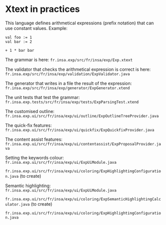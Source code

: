 
# Xtext in practices

This language defines arithmetical expressions (prefix notation) that can use constant values.
Example:
```
val foo := 1
val bar := 2

+ 1 * bar bar
```


The grammar is here:
`fr.insa.exp/src/fr/insa/exp/Exp.xtext`

The validator that checks the arithmetical expression is correct is here:
`fr.insa.exp/src/fr/insa/exp/validation/ExpValidator.java`

The generator that writes in a file the result of the expression:
`fr.insa.exp/src/fr/insa/exp/generator/ExpGenerator.xtend`

The unit tests that test the grammar:
`fr.insa.exp.tests/src/fr/insa/exp/tests/ExpParsingTest.xtend`

The customised outline:
`fr.insa.exp.ui/src/fr/insa/exp/ui/outline/ExpOutlineTreeProvider.java`

The quick-fix features:
`fr.insa.exp.ui/src/fr/insa/exp/ui/quickfix/ExpQuickfixProvider.java`

The content assist features:
`fr.insa.exp.ui/src/fr/insa/exp/ui/contentassist/ExpProposalProvider.java`

Setting the keywords colour:
`fr.insa.exp.ui/src/fr/insa/exp/ui/ExpUiModule.java`

`fr.insa.exp.ui/src/fr/insa/exp/ui/coloring/ExpHighlightingConfiguration.java` (to create)

Semantic highlighting:
`fr.insa.exp.ui/src/fr/insa/exp/ui/ExpUiModule.java`

`fr.insa.exp.ui/src/fr/insa/exp/ui/coloring/ExpSemanticHighlightingCalculator.java` (to create)

`fr.insa.exp.ui/src/fr/insa/exp/ui/coloring/ExpHighlightingConfiguration.java`

